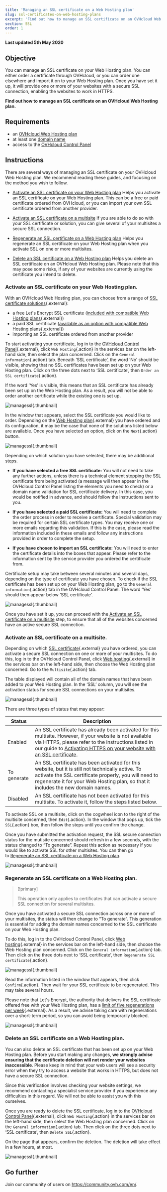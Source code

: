 ```yaml
---
title: 'Managing an SSL certificate on a Web Hosting plan'
slug: ssl-certificates-on-web-hosting-plans
excerpt: 'Find out how to manage an SSL certificate on an OVHcloud Web Hosting plan'
section: SSL
order: 1
---
```


**Last updated 5th May 2020**

## Objective

You can manage an SSL certificate on your Web Hosting plan. You can either order a certificate through OVHcloud, or you can order one elsewhere and import it on to your Web Hosting plan. Once you have set it up, it will provide one or more of your websites with a secure SSL connection, enabling the websites to work in HTTPS. 

**Find out how to manage an SSL certificate on an OVHcloud Web Hosting plan.**

## Requirements

- an [OVHcloud Web Hosting plan](https://www.ovh.com/asia/web-hosting/)
- at least one [domain name](https://www.ovh.com/asia/domains/)
- access to the [OVHcloud Control Panel](https://ca.ovh.com/auth/?action=gotomanager)

## Instructions

There are several ways of managing an SSL certificate on your OVHcloud Web Hosting plan. We recommend reading these guides, and focusing on the method you wish to follow.

- [Activate an SSL certificate on your Web Hosting plan](../ssl-certificates-on-web-hosting-plans/#activate-an-ssl-certificate-on-your-web-hosting-plan)  Helps you activate an SSL certificate on your Web Hosting plan. This can be a free or paid certificate ordered from OVHcloud, or you can import your own SSL certificate ordered from another provider.

- [Activate an SSL certificate on a multisite](../ssl-certificates-on-web-hosting-plans/#activate-an-ssl-certificate-on-a-multisite)  If you are able to do so with your SSL certificate or solution, you can give several of your multisites a secure SSL connection.

- [Regenerate an SSL certificate on a Web Hosting plan](../ssl-certificates-on-web-hosting-plans/#regenerate-an-ssl-certificate-on-a-web-hosting-plan)  Helps you regenerate an SSL certificate on your Web Hosting plan when you activate SSL on one or more multisites. 

- [Delete an SSL certificate on a Web Hosting plan](../ssl-certificates-on-web-hosting-plans/#delete-an-ssl-certificate-on-a-web-hosting-plan)  Helps you delete an SSL certificate on an OVHcloud Web Hosting plan. Please note that this may pose some risks, if any of your websites are currently using the certificate you intend to delete. 

### Activate an SSL certificate on your Web Hosting plan.

With an OVHcloud Web Hosting plan, you can choose from a range of [SSL certificate solutions](https://www.ovh.com/asia/ssl/){.external}:

- a free Let's Encrypt SSL certificate ([included with compatible Web Hosting plans](https://www.ovh.com/asia/ssl/){.external})
- a paid SSL certificate ([available as an option with compatible Web Hosting plans](https://www.ovh.com/asia/ssl/){.external})
- importing an SSL certificate ordered from another provider

To start activating your certificate, log in to the [OVHcloud Control Panel](https://ca.ovh.com/auth/?action=gotomanager){.external}, click `Web Hosting`{.action} in the services bar on the left-hand side, then select the plan concerned. Click on the `General information`{.action} tab. Beneath ‘SSL certificate’, the word ‘No’ should be visible, showing that no SSL certificates have been set up on your Web Hosting plan. Click on the three dots next to ‘SSL certificate’, then `Order an SSL certificate`{.action}.

If the word ‘Yes’ is visible, this means that an SSL certificate has already been set up on the Web Hosting plan. As a result, you will not be able to order another certificate while the existing one is set up.

![managessl](images/manage-ssl-step1.png){.thumbnail}

In the window that appears, select the SSL certificate you would like to order. Depending on the [Web Hosting plan](https://www.ovh.com/asia/web-hosting/){.external} you have ordered and its configuration, it may be the case that none of the solutions listed below are available. Once you have selected an option, click on the `Next`{.action} button.

![managessl](images/manage-ssl-step2.png){.thumbnail}

Depending on which solution you have selected, there may be additional steps.

- **If you have selected a free SSL certificate:** You will not need to take any further actions, unless there is a technical element stopping the SSL certificate from being activated (a message will then appear in the OVHcloud Control Panel listing the elements you need to check) or a domain name validation for SSL certificate delivery. In this case, you would be notified in advance, and should follow the instructions sent to you.

- **If you have selected a paid SSL certificate:** You will need to complete the order process in order to receive a certificate. Special validation may be required for certain SSL certificate types. You may receive one or more emails regarding this validation. If this is the case, please read the information included in these emails and follow any instructions provided in order to complete the setup.

- **If you have chosen to import an SSL certificate:** You will need to enter the certificate details into the boxes that appear. Please refer to the information sent by the service provider you ordered the certificate from. 

Certificate setup may take between several minutes and several days, depending on the type of certificate you have chosen. To check if the SSL certificate has been set up on your Web Hosting plan, go to the `General information`{.action} tab in the OVHcloud Control Panel. The word ‘Yes’ should then appear below ‘SSL certificate’. 

![managessl](images/manage-ssl-step4.png){.thumbnail}

Once you have set it up, you can proceed with the [Activate an SSL certificate on a multisite](../ssl-certificates-on-web-hosting-plans/#activate-an-ssl-certificate-on-a-multisite) step, to ensure that all of the websites concerned have an active secure SSL connection.

### Activate an SSL certificate on a multisite.

Depending on which [SSL certificate](https://www.ovh.com/ca/en/ssl/){.external} you have ordered, you can activate a secure SSL connection on one or more of your multisites. To do this, log in to the OVHcloud Control Panel, click [Web hosting](https://ca.ovh.com/auth/?action=gotomanager){.external} in the services bar on the left-hand side, then choose the Web Hosting plan concerned. Go to the `Multisite`{.action} tab.

The table displayed will contain all of the domain names that have been added to your Web Hosting plan. In the ‘SSL’ column, you will see the activation status for secure SSL connections on your multisites. 

![managessl](images/manage-ssl-step5.png){.thumbnail}

There are three types of status that may appear:

|Status|Description|
|---|---|
|Enabled|An SSL certificate has already been activated for this multisite. However, if your website is not available via HTTPS, please refer to the instructions listed in our guide to [Activating HTTPS on your website with an SSL certificate](../activate-https-website-ssl/).|
|To generate|An SSL certificate has been activated for this website, but it is still not technically active. To activate the SSL certificate properly, you will need to regenerate it for your Web Hosting plan, so that it includes the new domain names.|
|Disabled|An SSL certificate has not been activated for this multisite. To activate it, follow the steps listed below.|

To activate SSL on a multisite, click on the cogwheel icon to the right of the multisite concerned, then `Edit`{.action}. In the window that pops up, tick the `SSL`{.action} box, then follow the steps until you confirm the change.

Once you have submitted the activation request, the SSL secure connection status for the mutisite concerned should refresh in a few seconds, with the status changed to “To generate”. Repeat this action as necessary if you would like to activate SSL for other multisites. You can then go to [Regenerate an SSL certificate on a Web Hosting plan](../ssl-certificates-on-web-hosting-plans/#regenerate-an-ssl-certificate-on-a-web-hosting-plan).

![managessl](images/manage-ssl-step6.png){.thumbnail}

### Regenerate an SSL certificate on a Web Hosting plan.

> [!primary]
>
> This operation only applies to certificates that can activate a secure SSL connection for several multisites.
>

Once you have activated a secure SSL connection across one or more of your multisites, the status will then change to “To generate”. This generation is essential for adding the domain names concerned to the SSL certificate on your Web Hosting plan. 

To do this, log in to the OVHcloud Control Panel, click [Web hosting](https://ca.ovh.com/auth/?action=gotomanager){.external} in the services bar on the left-hand side, then choose the Web Hosting plan concerned. Click on the `General information`{.action} tab. Then click on the three dots next to ‘SSL certificate’, then `Regenerate SSL certificate`{.action}.

![managessl](images/manage-ssl-step7.png){.thumbnail}

Read the information listed in the window that appears, then click `Confirm`{.action}. Then wait for your SSL certificate to be regenerated. This may take several hours.

Please note that Let's Encrypt, the authority that delivers the SSL certificate offered free with your Web Hosting plan, has a [limit of five regenerations per week](https://letsencrypt.org/docs/rate-limits/){.external}. As a result, we advise taking care with regenerations over a short-term period, so you can avoid being temporarily blocked.

![managessl](images/manage-ssl-step8.png){.thumbnail}

### Delete an SSL certificate on a Web Hosting plan.

You can also delete an SSL certificate that has been set up on your Web Hosting plan. Before you start making any changes, **we strongly advise ensuring that the certificate deletion will not render your websites inaccessible**. Please keep in mind that your web users will see a security error when they try to access a website that works in HTTPS, but does not have a secure SSL connection. 

Since this verification involves checking your website settings, we recommend contacting a specialist service provider if you experience any difficulties in this regard. We will not be able to assist you with this ourselves. 

Once you are ready to delete the SSL certificate, log in to the [OVHcloud Control Panel](https://ca.ovh.com/auth/?action=gotomanager){.external}, click `Web Hosting`{.action} in the services bar on the left-hand side, then select the Web Hosting plan concerned. Click on the `General information`{.action} tab. Then click on the three dots next to ‘SSL certificate’, then `Delete SSL`{.action}.

On the page that appears, confirm the deletion. The deletion will take effect in a few hours, at most. 

![managessl](images/manage-ssl-step9.png){.thumbnail}

## Go further

Join our community of users on <https://community.ovh.com/en/>.

